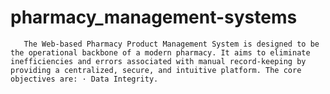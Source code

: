 # pharmacy_management-systems
       The Web-based Pharmacy Product Management System is designed to be the operational backbone of a modern pharmacy. It aims to eliminate inefficiencies and errors associated with manual record-keeping by providing a centralized, secure, and intuitive platform. The core objectives are: · Data Integrity.
